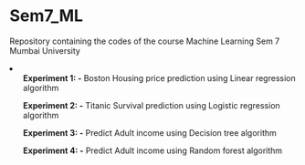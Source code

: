 # Sem7_ML
Repository containing the codes of the course Machine Learning  Sem 7 Mumbai University 

<li>
<ul><b>Experiment 1: -</b> Boston Housing price prediction using Linear regression algorithm</ul>
<ul><b>Experiment 2: -</b> Titanic Survival prediction using Logistic regression algorithm</ul>
<ul><b>Experiment 3: -</b> Predict Adult income using Decision tree algorithm</ul>
<ul><b>Experiment 4: -</b> Predict Adult income using Random forest algorithm</ul>
</li>

